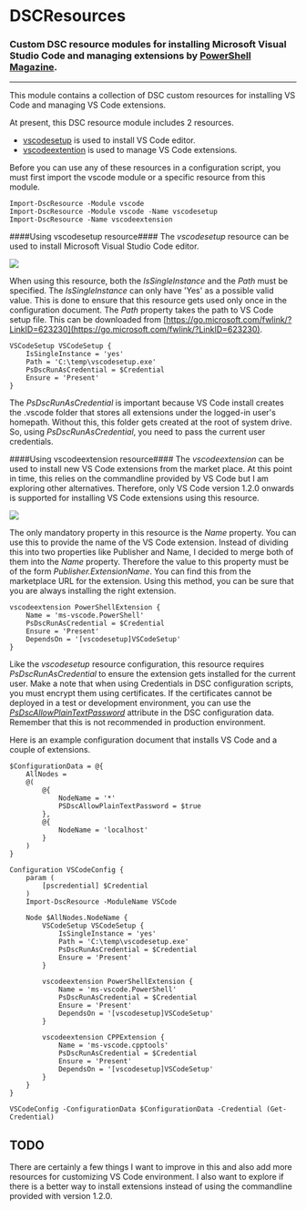 # DSCResources #
### Custom DSC resource modules for installing Microsoft Visual Studio Code and managing extensions by [PowerShell Magazine](http://www.powershellmagazine.com "PowerShell Magazine"). ###

----------

This module contains a collection of DSC custom resources for installing VS Code and managing VS Code extensions.

At present, this DSC resource module includes 2 resources.
- [vscodesetup](https://github.com/rchaganti/DSCResources/tree/master/vscode/DSCResources/vscodesetup) is used to install VS Code editor.
- [vscodeextention](https://github.com/rchaganti/DSCResources/tree/master/vscode/DSCResources/vscodeextension) is used to manage VS Code extensions.
 
Before you can use any of these resources in a configuration script, you must first import the vscode module or a specific resource from this module.

    Import-DscResource -Module vscode
    Import-DscResource -Module vscode -Name vscodesetup
    Import-DscResource -Name vscodeextension

####Using vscodesetup resource####
The *vscodesetup* resource can be used to install Microsoft Visual Studio Code editor.

![](http://i.imgur.com/rndNDqC.png)

When using this resource, both the *IsSingleInstance* and the *Path* must be specified. The *IsSingleInstance* can only have 'Yes' as a possible valid value. This is done to ensure that this resource gets used only once in the configuration document. The *Path* property takes the path to VS Code setup file. This can be downloaded from [https://go.microsoft.com/fwlink/?LinkID=623230](https://go.microsoft.com/fwlink/?LinkID=623230). 

    VSCodeSetup VSCodeSetup {
        IsSingleInstance = 'yes'
        Path = 'C:\temp\vscodesetup.exe'
        PsDscRunAsCredential = $Credential
        Ensure = 'Present'
    }

The *PsDscRunAsCredential* is important because VS Code install creates the .vscode folder that stores all extensions under the logged-in user's homepath. Without this, this folder gets created at the root of system drive. So, using *PsDscRunAsCredential*, you need to pass the current user credentials.

####Using vscodeextension resource####
The *vscodeextension* can be used to install new VS Code extensions from the market place. At this point in time, this relies on the commandline provided by VS Code but I am exploring other alternatives. Therefore, only VS Code version 1.2.0 onwards is supported for installing VS Code extensions using this resource.

![](http://i.imgur.com/pRREXL5.png)

The only mandatory property in this resource is the *Name* property. You can use this to provide the name of the VS Code extension. Instead of dividing this into two properties like Publisher and Name, I decided to merge both of them into the *Name* property. Therefore the value to this property must be of the form *Publisher.ExtensionName*. You can find this from the marketplace URL for the extension. Using this method, you can be sure that you are always installing the right extension.

    vscodeextension PowerShellExtension {
        Name = 'ms-vscode.PowerShell'
        PsDscRunAsCredential = $Credential
        Ensure = 'Present'
        DependsOn = '[vscodesetup]VSCodeSetup'
    }

Like the *vscodesetup* resource configuration, this resource requires *PsDscRunAsCredential* to ensure the extension gets installed for the current user. Make a note that when using Credentials in DSC configuration scripts, you must encrypt them using certificates. If the certificates cannot be deployed in a test or development environment, you can use the *[PsDscAllowPlainTextPassword](http://www.powershellmagazine.com/2013/09/26/using-the-credential-attribute-of-dsc-file-resource/)* attribute in the DSC configuration data. Remember that this is not recommended in production environment.

Here is an example configuration document that installs VS Code and a couple of extensions.

    $ConfigurationData = @{
    	AllNodes = 
    	@(
    		@{
    			NodeName = '*'
    			PSDscAllowPlainTextPassword = $true
    		},
    		@{
    			NodeName = 'localhost'
    		}
    	)
    }
    
    Configuration VSCodeConfig {
    	param (
    		[pscredential] $Credential
    	)
    	Import-DscResource -ModuleName VSCode
    
    	Node $AllNodes.NodeName {
    		VSCodeSetup VSCodeSetup {
    			IsSingleInstance = 'yes'
    			Path = 'C:\temp\vscodesetup.exe'
    			PsDscRunAsCredential = $Credential
    			Ensure = 'Present'
    		}
    
    		vscodeextension PowerShellExtension {
    			Name = 'ms-vscode.PowerShell'
	    		PsDscRunAsCredential = $Credential
    			Ensure = 'Present'
    			DependsOn = '[vscodesetup]VSCodeSetup'
    		}
    
    		vscodeextension CPPExtension {
    			Name = 'ms-vscode.cpptools'
    			PsDscRunAsCredential = $Credential
    			Ensure = 'Present'
    			DependsOn = '[vscodesetup]VSCodeSetup'
    		}
    	}
    }
    
    VSCodeConfig -ConfigurationData $ConfigurationData -Credential (Get-Credential)

## TODO ##
There are certainly a few things I want to improve in this and also add more resources for customizing VS Code environment. I also want to explore if there is a better way to install extensions instead of using the commandline provided with version 1.2.0.